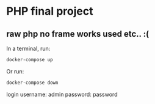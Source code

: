 # PHP final project
## raw php no frame works used etc.. :(

In a terminal, run:
```bash
docker-compose up
```
Or run:
```bash
docker-compose down
```
 login
username: admin
password: password
